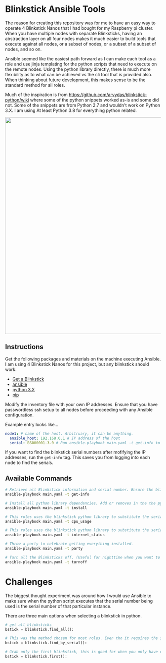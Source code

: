 # Blinkstick Ansible Tools

The reason for creating this repository was for me to have an easy way to operate 4 Blinkstick Nanos that I had bought for my Raspberry pi cluster. When you have multiple nodes with separate Blinksticks, having an abstraction layer on all four nodes makes it much easier to build tools that execute against all nodes, or a subset of nodes, or a subset of a subset of nodes, and so on.

Ansible seemed like the easiest path forward as I can make each tool as a role and use jinja templating for the python scripts that need to execute on the remote nodes. Using the python library directly, there is much more flexibility as to what can be achieved vs the cli tool that is provided also. When thinking about future development, this makes sense to be the standard method for all roles.

Much of the inspiration is from https://github.com/arvydas/blinkstick-python/wiki where some of the python snippets worked as-is and some did not. Some of the snippets are from Python 2.7 and wouldn't work on Python 3.X. I am using At least Python 3.8 for everything python related.

<div style="text-align:center">
  <img src="https://user-images.githubusercontent.com/26353407/126086407-b12d67a9-ed40-4127-b408-b52fa5732079.jpg" width="700" />
</div>


## Instructions

Get the following packages and materials on the machine executing Ansible. I am using 4 Blinkstick Nanos for this project, but any blinkstick should work.

- [Get a Blinkstick](https://www.blinkstick.com/products/blinkstick-nano) 
- [ansible](https://docs.ansible.com/ansible/latest/installation_guide/intro_installation.html)
- [python 3.X](https://www.python.org/downloads/)
- [pip](https://pip.pypa.io/en/stable/installing/)

Modify the inventory file with your own IP addresses. Ensure that you have passwordless ssh setup to all nodes before proceeding with any Ansible configuration.

Example entry looks like...
```yaml
node1: # name of the host. Arbitruary, it can be anything.
  ansible_host: 192.168.0.1 # IP address of the host
  serial: BS000001-3.0 # Run ansible-playbook main.yaml -t get-info to get this value for each node.
```

If you want to find the blinkstick serial numbers after mofifying the IP addresses, run the `get-info` tag. This saves you from logging into each node to find the serials.

## Available Commands

```bash
# Retrieve all Blinkstick information and serial number. Ensure the blinkstick is plugged into a USB slot before executing.
ansible-playbook main.yaml -t get-info

# Install all python library dependancies. Add or removes in the the python_packages list in main.yaml and re run this command to make the change on all nodes. 
ansible-playbook main.yaml -t install

# This roles uses the blinkstick python library to substitute the serial number from the ansible inventory and parse it as python. The script is then executed on the remote machines.
ansible-playbook main.yaml -t cpu_usage

# This roles uses the blinkstick python library to substitute the serial number from the ansible inventory and parse it as python. The script is then executed on the remote machines.
ansible-playbook main.yaml -t internet_status

# Throw a party to celebrate getting everything installed.
ansible-playbook main.yaml -t party

# Turn all the Blinksticks off. (Useful for nighttime when you want to sleep. Use a cron to turn off automatically.)
ansible-playbook main.yaml -t turnoff
```

# Challenges

The biggest thought experiment was around how I would use Ansible to make sure when the python script executes that the serial number being used is the serial number of that particular instance. 

There are three main options when selecting a blinkstick in python.

```python
# get all blinksticks
bstick = blinkstick.find_all():

# This was the method chosen for most roles. Even tho it requires the serial to be set for each node prior to execution, I decided to go for the slightly harder way of doing this using jinja2 templating to substitute the serial for each node during role execution.
bstick = blinkstick.find_by_serial():

# Grab only the first blinkstick, this is good for when you only have one blinkstick plugged into a node. Saves you from getting the serial number everytime. As I write this, I think it would be easier to just use this method.
bstick = blinkstick.first():
```
